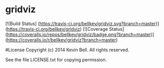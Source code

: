 gridviz
=======
[![Build Status]
(https://travis-ci.org/bellkev/gridviz.svg?branch=master)]
(https://travis-ci.org/bellkev/gridviz)
[![Coverage Status]
(https://coveralls.io/repos/bellkev/gridviz/badge.png?branch=master)]
(https://coveralls.io/r/bellkev/gridviz?branch=master)

#License
Copyright (c) 2014 Kevin Bell. All rights reserved.

See the file LICENSE.txt for copying permission.